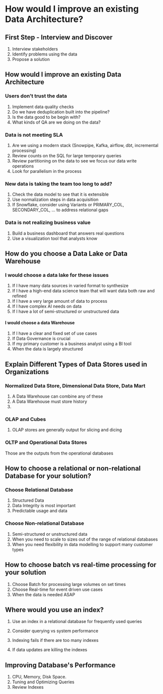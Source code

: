 # How would I improve an existing Data Architecture?

## First Step - Interview and Discover

1. Interview stakeholders
2. Identify problems using the data
3. Propose a solution

## How would I improve an existing Data Architecture

### Users don't trust the data

1. Implement data quality checks
2. Do we have deduplication built into the pipeline?
3. Is the data good to be begin with?
4. What kinds of QA are we doing on the data?

### Data is not meeting SLA

1. Are we using a modern stack (Snowpipe, Kafka, airflow, dbt, incremental processing)
2. Review counts on the SQL for large temporary queries
3. Review partitioning on the data to see we focus our data write operations
4. Look for parallelism in the process

### New data is taking the team too long to add?

1. Check the data model to see that it is extensible
2. Use normalization steps in data acquisition
3. If Snowflake, consider using Variants or PRIMARY_COL, SECONDARY_COL, ... to address relational gaps

### Data is not realizing business value

1. Build a business dashboard that answers real questions
2. Use a visualization tool that analysts know

## How do you choose a Data Lake or Data Warehouse

### I would choose a data lake for these issues

1. If I have many data sources in varied format to synthesize
2. If I have a high-end data science team that will want data both raw and refined
3. If I have a very large amount of data to process
4. If I have complex AI needs on data
5. If I have a lot of semi-structured or unstructured data

#### I would choose a data Warehouse

1. If I have a clear and fixed set of use cases
2. If Data Governance is crucial
3. If my primary customer is a business analyst using a BI tool
4. When the data is largely structured

## Explain Different Types of Data Stores used in Organizations

### Normalized Data Store, Dimensional Data Store, Data Mart

1. A Data Warehouse can combine any of these
2. A Data Warehouse must store history
3. 
### OLAP and Cubes

1. OLAP stores are generally output for slicing and dicing

### OLTP and Operational Data Stores

Those are the outputs from the operational databases

## How to choose a relational or non-relational Database for your solution?

### Choose Relational Database

1. Structured Data
2. Data Integrity is most important
3. Predictable usage and data

### Choose Non-relational Database

1. Semi-structured or unstructured data
2. When you need to scale to sizes out of the range of relational databases
3. When you need flexibility in data modelling to support many customer types

## How to choose batch vs real-time processing for your solution

1. Choose Batch for processing large volumes on set times
2. Choose Real-time for event driven use cases
3. When the data is needed ASAP

## Where would you use an index?

1. Use an index in a relational database for frequently used queries
2. Consider querying vs system performance

3. Indexing fails if there are too many indexes
4. If data updates are killing the indexes

## Improving Database's Performance

1. CPU, Memory, Disk Space.
2. Tuning and Optimizing Queries
3. Review Indexes


